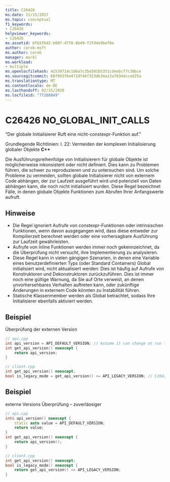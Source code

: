 ```yaml
---
title: C26426
ms.date: 11/15/2017
ms.topic: conceptual
f1_keywords:
- C26426
helpviewer_keywords:
- C26426
ms.assetid: 6fb5f6d2-b097-47f8-8b49-f2fd4e9bef0e
author: corob-msft
ms.author: corob
manager: markl
ms.workload:
- multiple
ms.openlocfilehash: 4153971dc106a7c35e501b5351cdeebcf7c38bce
ms.sourcegitcommit: 68f893f6e472df46f323db34a13a7034dccad25a
ms.translationtype: MT
ms.contentlocale: de-DE
ms.lasthandoff: 02/15/2020
ms.locfileid: "77260849"
---
```

# <a name="c26426-no_global_init_calls"></a>C26426 NO_GLOBAL_INIT_CALLS
"Der globale Initialisierer Ruft eine nicht-constexpr-Funktion auf."

Grundlegende Richtlinien: I. 22: Vermeiden der komplexen Initialisierung globaler Objekte **C++**

Die Ausführungsreihenfolge von Initialisierern für globale Objekte ist möglicherweise inkonsistent oder nicht definiert. Dies kann zu Problemen führen, die schwer zu reproduzieren und zu untersuchen sind. Um solche Probleme zu vermeiden, sollten globale Initialisierer nicht von externem Code abhängen, der zur Laufzeit ausgeführt wird und potenziell von Daten abhängen kann, die noch nicht initialisiert wurden. Diese Regel bezeichnet Fälle, in denen globale Objekte Funktionen zum Abrufen Ihrer Anfangswerte aufruft.

## <a name="remarks"></a>Hinweise
- Die Regel ignoriert Aufrufe von constexpr-Funktionen oder intrinsischen Funktionen, wenn davon ausgegangen wird, dass diese entweder zur Kompilierzeit berechnet werden oder eine vorhersagbare Ausführung zur Laufzeit gewährleisten.
- Aufrufe von Inline Funktionen werden immer noch gekennzeichnet, da die Überprüfung nicht versucht, ihre Implementierung zu analysieren.
- Diese Regel kann in vielen gängigen Szenarien, in denen eine Variable eines benutzerdefinierten Typs (oder Standard Containers) Global initialisiert wird, nicht aktualisiert werden: Dies ist häufig auf Aufrufe von Konstruktoren und Dekonstruktoren zurückzuführen. Dies ist immer noch eine gültige Warnung, da Sie auf Orte verweist, an denen unvorhersehbares Verhalten auftreten kann, oder zukünftige Änderungen in externem Code könnten zu Instabilität führen.
- Statische Klassenmember werden als Global betrachtet, sodass Ihre Initialisierer ebenfalls aktiviert werden.

## <a name="example"></a>Beispiel
Überprüfung der externen Version

```cpp
// api.cpp
int api_version = API_DEFAULT_VERSION; // Assume it can change at run time, hence non-const.
int get_api_version() noexcept {
    return api_version;
}

// client.cpp
int get_api_version() noexcept;
bool is_legacy_mode = get_api_version() <= API_LEGACY_VERSION; // C26426, also stale value
```

## <a name="example"></a>Beispiel
externe Versions Überprüfung – zuverlässiger

```cpp
// api.cpp
int& api_version() noexcept {
    static auto value = API_DEFAULT_VERSION;
    return value;
}
int get_api_version() noexcept {
    return api_version();
}

// client.cpp
int get_api_version() noexcept;
bool is_legacy_mode() noexcept {
    return get_api_version() <= API_LEGACY_VERSION;
}
```
